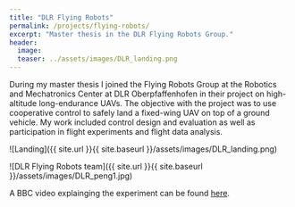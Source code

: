 ```yaml
---
title: "DLR Flying Robots"
permalink: /projects/flying-robots/
excerpt: "Master thesis in the DLR Flying Robots Group."
header:
  image: 
  teaser: ../assets/images/DLR_landing.png
---
```

During my master thesis I joined the Flying Robots Group at the Robotics and Mechatronics Center at DLR Oberpfaffenhofen in their project on high-altitude long-endurance UAVs. 
The objective with the project was to use cooperative control to safely land a fixed-wing UAV on top of a ground vehicle. 
My work included control design and evaluation as well as participation in flight experiments and flight data analysis. 

![Landing]({{ site.url }}{{ site.baseurl }}/assets/images/DLR_landing.png)

![DLR Flying Robots team]({{ site.url }}{{ site.baseurl }}/assets/images/DLR_peng1.jpg)

A BBC video explainging the experiment can be found [here](http://www.bbc.com/news/technology-35351709). 

